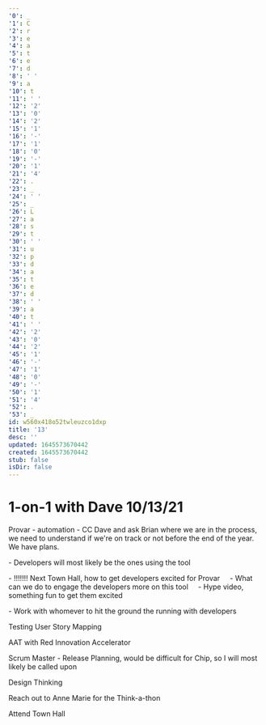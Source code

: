 ```yaml
---
'0': _
'1': C
'2': r
'3': e
'4': a
'5': t
'6': e
'7': d
'8': ' '
'9': a
'10': t
'11': ' '
'12': '2'
'13': '0'
'14': '2'
'15': '1'
'16': '-'
'17': '1'
'18': '0'
'19': '-'
'20': '1'
'21': '4'
'22': .
'23': _
'24': ' '
'25': _
'26': L
'27': a
'28': s
'29': t
'30': ' '
'31': u
'32': p
'33': d
'34': a
'35': t
'36': e
'37': d
'38': ' '
'39': a
'40': t
'41': ' '
'42': '2'
'43': '0'
'44': '2'
'45': '1'
'46': '-'
'47': '1'
'48': '0'
'49': '-'
'50': '1'
'51': '4'
'52': .
'53': _
id: w560x418o52twleuzco1dxp
title: '13'
desc: ''
updated: 1645573670442
created: 1645573670442
stub: false
isDir: false
---
```


# 1-on-1 with Dave 10/13/21


Provar - automation
\- CC Dave and ask Brian where we are in the process, we need to understand if we're on track or not before the end of the year. We have plans.

\- Developers will most likely be the ones using the tool

\- !!!!!!! Next Town Hall, how to get developers excited for Provar
    - What can we do to engage the developers more on this tool
    - Hype video, something fun to get them excited

\- Work with whomever to hit the ground the running with developers

Testing
User Story Mapping

AAT with Red
Innovation Accelerator

Scrum Master
\- Release Planning, would be difficult for Chip, so I will most likely be called upon

Design Thinking

Reach out to Anne Marie for the Think-a-thon

Attend Town Hall

